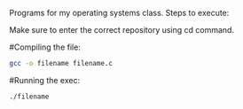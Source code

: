 Programs for my operating systems class. 
Steps to execute:

Make sure to enter the correct repository using cd command.

#Compiling the file:
```bash
gcc -o filename filename.c
```
#Running the exec:
```bash
./filename 
```

